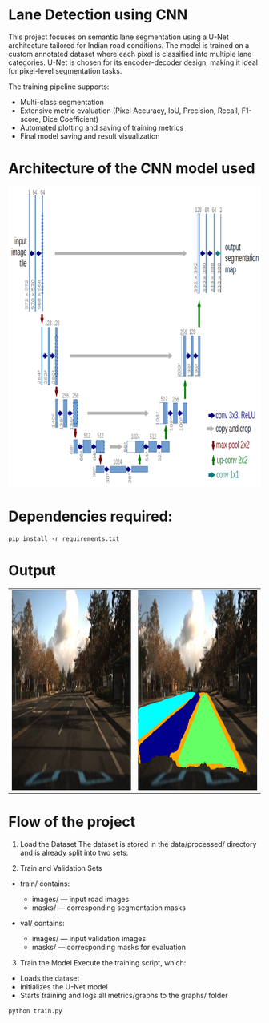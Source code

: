 # Lane Detection using CNN 
This project focuses on semantic lane segmentation using a U-Net architecture tailored for Indian road conditions. The model is trained on a custom annotated dataset where each pixel is classified into multiple lane categories. U-Net is chosen for its encoder-decoder design, making it ideal for pixel-level segmentation tasks.

The training pipeline supports:

- Multi-class segmentation
- Extensive metric evaluation (Pixel Accuracy, IoU, Precision, Recall, F1-score, Dice Coefficient)
- Automated plotting and saving of training metrics
- Final model saving and result visualization

# Architecture of the CNN model used
<img src="images/u-net-architecture.png" alt="U-NET Model" width="700" height="600" />

# Dependencies required:
```shell
pip install -r requirements.txt
```

# Output
<table>
  <tr>
    <td><img src="test/1478019952686311006.jpg" alt="input" width="400" height="400"/></td>
    <td><img src="outputs/live_result_v_0.0.1.png" alt="output" width="400" height="400" /></td>
  </tr>
</table>


# Flow of the project
1. Load the Dataset
The dataset is stored in the data/processed/ directory and is already split into two sets:

2. Train and Validation Sets
- train/ contains:
    - images/ — input road images
    - masks/ — corresponding segmentation masks

- val/ contains:
    - images/ — input validation images
    - masks/ — corresponding masks for evaluation

3. Train the Model
Execute the training script, which:
- Loads the dataset
- Initializes the U-Net model
- Starts training and logs all metrics/graphs to the graphs/ folder

```shell
python train.py
```


